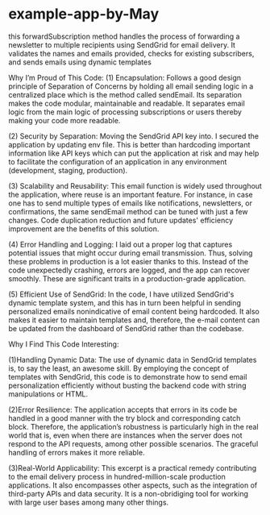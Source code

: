 # example-app-by-May
this forwardSubscription method handles the process of forwarding a newsletter to multiple recipients using SendGrid for email delivery. It validates the names and emails provided, checks for existing subscribers, and sends emails using dynamic templates

Why I’m Proud of This Code:
(1) Encapsulation: Follows a good design principle of Separation of Concerns by holding all email sending logic in a centralized place which is the method called sendEmail. Its separation makes the code modular, maintainable and readable. It separates email logic from the main logic of processing subscriptions or users thereby making your code more readable.

(2) Security by Separation: Moving the SendGrid API key into. I secured the application by updating env file. This is better than hardcoding important information like API keys which can put the application at risk and may help to facilitate the configuration of an application in any environment (development, staging, production).

(3) Scalability and Reusability: This email function is widely used throughout the application, where reuse is an important feature. For instance, in case one has to send multiple types of emails like notifications, newsletters, or confirmations, the same sendEmail method can be tuned with just a few changes. Code duplication reduction and future updates' efficiency improvement are the benefits of this solution.

(4) Error Handling and Logging: I laid out a proper log that captures potential issues that might occur during email transmission. Thus, solving these problems in production is a lot easier thanks to this. Instead of the code unexpectedly crashing, errors are logged, and the app can recover smoothly. These are significant traits in a production-grade application.

(5) Efficient Use of SendGrid: In the code, I have utilized SendGrid's dynamic template system, and this has in turn been helpful in sending personalized emails nonindicative of email content being hardcoded. It also makes it easier to maintain templates and, therefore, the e-mail content can be updated from the dashboard of SendGrid rather than the codebase.

Why I Find This Code Interesting:

(1)Handling Dynamic Data: The use of dynamic data in SendGrid templates is, to say the least, an awesome skill. By employing the concept of templates with SendGrid, this code is to demonstrate how to send email personalization efficiently without busting the backend code with string manipulations or HTML.

(2)Error Resilience: The application accepts that errors in its code be handled in a good manner with the try block and corresponding catch block. Therefore, the application’s robustness is particularly high in the real world that is, even when there are instances when the server does not respond to the API requests, among other possible scenarios. The graceful handling of errors makes it more reliable.

(3)Real-World Applicability: This excerpt is a practical remedy contributing to the email delivery process in hundred-million-scale production applications. It also encompasses other aspects, such as the integration of third-party APIs and data security. It is a non-obridiging tool for working with large user bases among many other things.

